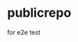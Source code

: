 # publicrepo
for e2e test





























































































































































































































































































































































































































































































































































































































































































































































































































































































































































































































































































































































































































































































































































































































































































































































































































































































































































































































































































































































































































































































































































































































































































































































































































































































































































































































































































































































































































































































































































































































































































































































































































































































































































